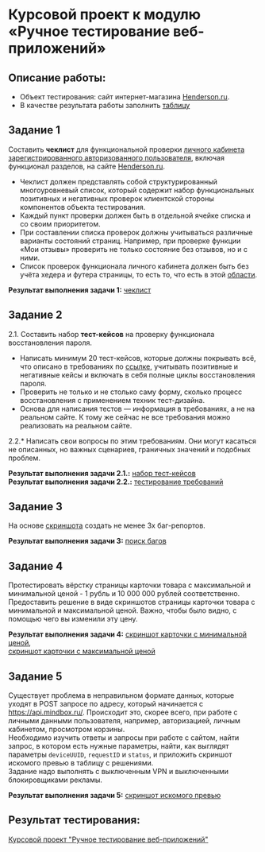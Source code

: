 # Курсовой проект к модулю «Ручное тестирование веб-приложений»

## Описание работы:
- Объект тестирования: сайт интернет-магазина [Henderson.ru](https://henderson.ru).
- В качестве результата работы заполнить [таблицу](https://docs.google.com/spreadsheets/d/1dG3X82H-t1df6YwargLhMh1n6inJeRvO/edit?usp=sharing&ouid=109284492514042889329&rtpof=true&sd=true)


## Задание 1

Составить **чеклист** для функциональной проверки [личного кабинета зарегистрированного авторизованного пользователя](https://henderson.ru/cabinet/), включая функционал разделов, на сайте [Henderson.ru](https://henderson.ru).
* Чеклист должен представлять собой структурированный многоуровневый список, который содержит набор функциональных позитивных и негативных проверок клиентской стороны компонентов объекта тестирования.
* Каждый пункт проверки должен быть в отдельной ячейке списка и со своим приоритетом.
* При составлении списка проверок должны учитываться различные варианты состояний страниц. Например, при проверке функции «Мои отзывы» проверить не только состояние без отзывов, но и с ними.
* Список проверок функционала личного кабинета должен быть без учёта хедера и футера страницы, то есть то, что есть в этой [области](https://drive.google.com/file/d/1rn6z04Erx7QjUmmTm4-R5MNNBgXpRSP2/view?usp=sharing).

**Результат выполнения задачи 1:** [чеклист](https://docs.google.com/spreadsheets/d/1IsQvUCC8zUXDlSj_WIi_jUB7Va8CmU8X/edit#gid=1488828175)

## Задание 2

2.1. Составить набор **тест-кейсов** на проверку функционала восстановления пароля.
* Написать минимум 20 тест-кейсов, которые должны покрывать всё, что описано в требованиях по
[ссылке](https://docs.google.com/document/d/12deDbATIy0Xps8MiWvumNqHISfAlFc4etY8F4lPcqJ4/edit?usp=sharing), учитывать позитивные и негативные кейсы и включать в себя полные циклы восстановления пароля.
* Проверить не только и не столько саму форму, сколько процесс восстановления с применением техник тест-дизайна.
* Основа для написания тестов — информация в требованиях, а не на реальном сайте. К тому же сейчас не все требования можно реализовать на реальном сайте.

2.2.*  Написать свои вопросы по этим требованиям. Они могут касаться не описанных, но важных сценариев, граничных значений и подобных проблем.

**Результат выполнения задачи 2.1.:** [набор тест-кейсов](https://docs.google.com/spreadsheets/d/1ClzSZvLSL1KG1rP8gpOYMnsZzTx8ImKM/edit#gid=1542496951)  
**Результат выполнения задачи 2.2.:** [тестирование требований](https://docs.google.com/document/d/13ntHdD7vNhCdkzgxzaxAucD2uUYNnrh9/edit?usp=sharing&ouid=109284492514042889329&rtpof=true&sd=true)

## Задание 3

На основе [скриншота](https://drive.google.com/file/d/1ucv3JFqEGY7ijVtP0Qn0BrdV2ipqYu37/view?usp=sharing) создать не менее 3х баг-репортов.

**Результат выполнения задачи 3:** [поиск багов](https://docs.google.com/spreadsheets/d/15ayAQ83eaT9cJcDfzJCsPcvvXFiAgB7A/edit?usp=sharing&ouid=109284492514042889329&rtpof=true&sd=true)

## Задание 4

Протестировать вёрстку страницы карточки товара с максимальной и минимальной ценой - 1 рубль и 10 000 000 рублей соответственно.
Предоставить решение в виде скриншотов страницы карточки товара с минимальной и максимальной ценой. Важно, чтобы было видно, с помощью чего вы изменили эту цену.

**Результат выполнения задачи 4:** [скриншот карточки с минимальной ценой](https://raw.githubusercontent.com/Ekaterina-Isabel/manual_testing_of_web_applications_Coursework/main/minimum_price.jpg),  
[скриншот карточки с максимальной ценой](https://raw.githubusercontent.com/Ekaterina-Isabel/manual_testing_of_web_applications_Coursework/main/maximum_price.png)

## Задание 5

Существует проблема в неправильном формате данных, которые уходят в POST запросе по адресу, который начинается с https://api.mindbox.ru/. Происходит это, скорее всего, при работе с личными данными пользователя, например, авторизацией, личным кабинетом, просмотром корзины.  
Необходимо изучить ответы и запросы при работе с сайтом, найти запрос, в котором есть нужные параметры, найти, как выглядят параметры `deviceUUID`, `requestID` и `status`, и приложить скриншот искомого превью в таблицу с решениями.  
Задание надо выполнять с выключенным VPN и выключенными блокировщиками рекламы.

**Результат выполнения задачи 5:** [скриншот искомого превью](https://raw.githubusercontent.com/Ekaterina-Isabel/manual_testing_of_web_applications_Coursework/main/preview.jpg)

## Результат тестирования:
[Курсовой проект "Ручное тестирование веб-приложений"](https://docs.google.com/spreadsheets/d/1dG3X82H-t1df6YwargLhMh1n6inJeRvO/edit?usp=sharing&ouid=109284492514042889329&rtpof=true&sd=true)
